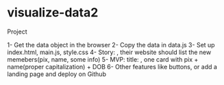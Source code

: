 # visualize-data2
Project 

1- Get the data object in the browser
2- Copy the data in data.js
3- Set up index.html, main.js, style.css
4- Story: , their website should list the new memebers(pix, name, some info)
5- MVP: title: , one card with pix + name(proper capitalization) + DOB 
6- Other features like buttons, or add a landing page and deploy on Github